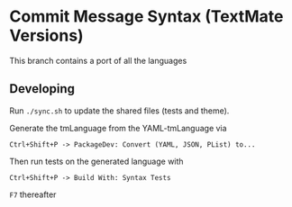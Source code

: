 # Commit Message Syntax (TextMate Versions)

This branch contains a port of all the languages

## Developing

Run `./sync.sh` to update the shared files (tests and theme).

Generate the tmLanguage from the YAML-tmLanguage via

	Ctrl+Shift+P -> PackageDev: Convert (YAML, JSON, PList) to...

Then run tests on the generated language with
	
	Ctrl+Shift+P -> Build With: Syntax Tests

`F7` thereafter
